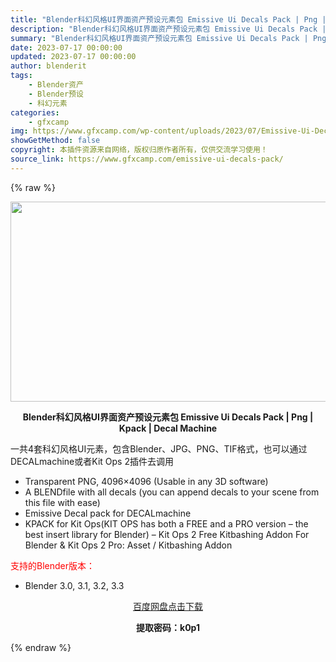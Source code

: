 ```yaml
---
title: "Blender科幻风格UI界面资产预设元素包 Emissive Ui Decals Pack | Png | Kpack | Decal Machine"
description: "Blender科幻风格UI界面资产预设元素包 Emissive Ui Decals Pack | Png | Kpack | Decal Machine 一共4套科幻风格UI元素，包含Blender、..."
summary: "Blender科幻风格UI界面资产预设元素包 Emissive Ui Decals Pack | Png | Kpack | Decal Machine 一共4套科幻风格UI元素，包含Blender、..."
date: 2023-07-17 00:00:00
updated: 2023-07-17 00:00:00
author: blenderit
tags: 
    - Blender资产
    - Blender预设
    - 科幻元素
categories:
    - gfxcamp
img: https://www.gfxcamp.com/wp-content/uploads/2023/07/Emissive-Ui-Decals-Pack.jpg
showGetMethod: false
copyright: 本插件资源来自网络，版权归原作者所有，仅供交流学习使用！
source_link: https://www.gfxcamp.com/emissive-ui-decals-pack/
---
```


{% raw %}
<div><p><img decoding="async" class="aligncenter size-full wp-image-113637" src="https://www.gfxcamp.com/wp-content/uploads/2023/07/Emissive-Ui-Decals-Pack.jpg" data-src="https://www.gfxcamp.com/wp-content/uploads/2023/07/Emissive-Ui-Decals-Pack.jpg" alt="" width="640" height="320" data-srcset="https://www.gfxcamp.com/wp-content/uploads/2023/07/Emissive-Ui-Decals-Pack.jpg 640w, https://www.gfxcamp.com/wp-content/uploads/2023/07/Emissive-Ui-Decals-Pack-150x75.jpg 150w" data-sizes="(max-width: 640px) 100vw, 640px"></p><p style="text-align: center;"><strong>Blender科幻风格UI界面资产预设元素包 Emissive Ui Decals Pack | Png | Kpack | Decal Machine</strong></p><p>一共4套科幻风格UI元素，包含Blender、JPG、PNG、TIF格式，也可以通过DECALmachine或者Kit Ops 2插件去调用</p><ul>
<li style="font-weight: 400;">Transparent PNG, 4096×4096 (Usable in any 3D software)</li>
<li style="font-weight: 400;">A BLENDfile with all decals (you can append decals to your scene from this file with ease)</li>
<li style="font-weight: 400;">Emissive Decal pack for DECALmachine</li>
<li style="font-weight: 400;">KPACK for Kit Ops(KIT OPS has both a FREE and a PRO version – the best insert library for Blender) – Kit Ops 2 Free Kitbashing Addon For Blender &amp; Kit Ops 2 Pro: Asset / Kitbashing Addon</li>
</ul><p style="text-align: left;"><span style="color: #ff0000;">支持的Blender版本：</span></p><ul>
<li style="text-align: left;">Blender 3.0, 3.1, 3.2, 3.3</li>
</ul><p style="text-align: center;"><a class="maxbutton-3 maxbutton maxbutton-baidu" target="_blank" rel="noopener" href="https://pan.baidu.com/s/1putqHNwkj4p79xNf_0MsVg?pwd=k0p1"><span class="mb-text">百度网盘点击下载</span></a></p><p style="text-align: center;"><strong>提取密码：k0p1</strong></p></div>
<div style="display: none">gfxcamp</div>
{% endraw %}